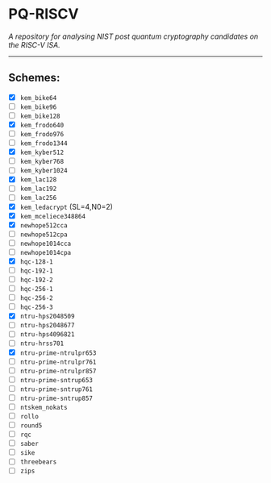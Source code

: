 
# PQ-RISCV

*A repository for analysing NIST post quantum cryptography candidates
on the RISC-V ISA.*

---

## Schemes:

- [X] `kem_bike64`
- [ ] `kem_bike96`
- [ ] `kem_bike128`
- [X] `kem_frodo640`
- [ ] `kem_frodo976`
- [ ] `kem_frodo1344`
- [X] `kem_kyber512`
- [ ] `kem_kyber768`
- [ ] `kem_kyber1024`
- [X] `kem_lac128`
- [ ] `kem_lac192`
- [ ] `kem_lac256`
- [X] `kem_ledacrypt` (SL=4,N0=2)
- [X] `kem_mceliece348864`
- [X] `newhope512cca`
- [ ] `newhope512cpa`
- [ ] `newhope1014cca`
- [ ] `newhope1014cpa`
- [X] `hqc-128-1`
- [ ] `hqc-192-1`
- [ ] `hqc-192-2`
- [ ] `hqc-256-1`
- [ ] `hqc-256-2`
- [ ] `hqc-256-3`
- [X] `ntru-hps2048509`
- [ ] `ntru-hps2048677`
- [ ] `ntru-hps4096821`
- [ ] `ntru-hrss701`
- [X] `ntru-prime-ntrulpr653`
- [ ] `ntru-prime-ntrulpr761`
- [ ] `ntru-prime-ntrulpr857`
- [ ] `ntru-prime-sntrup653`
- [ ] `ntru-prime-sntrup761`
- [ ] `ntru-prime-sntrup857`
- [ ] `ntskem_nokats`
- [ ] `rollo`
- [ ] `round5`
- [ ] `rqc`
- [ ] `saber`
- [ ] `sike`
- [ ] `threebears`
- [ ] `zips`
